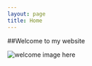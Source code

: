 ```yaml
---
layout: page
title: Home
---
```


##Welcome to my website

![welcome image here](https://drive.google.com/open?id=17n5ViducAcQH4UhX15dG7ZNV-cBd6j7W)
